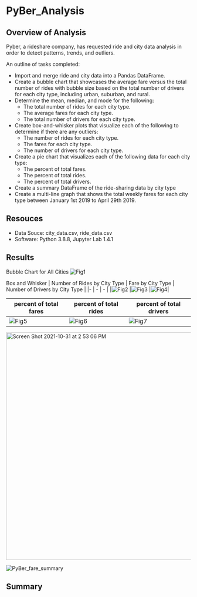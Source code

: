 # PyBer_Analysis


## Overview of Analysis
Pyber, a rideshare company, has requested ride and city data analysis in order to detect patterns, trends, and outliers. 

An outline of tasks completed:
- Import and merge ride and city data into a Pandas DataFrame.
- Create a bubble chart that showcases the average fare versus the total number of rides with bubble size based on the total number of drivers for each city type, including urban, suburban, and rural.
- Determine the mean, median, and mode for the following:
  - The total number of rides for each city type.
  - The average fares for each city type.
  - The total number of drivers for each city type.
- Create box-and-whisker plots that visualize each of the following to determine if there are any outliers:
  - The number of rides for each city type.
  - The fares for each city type.
  - The number of drivers for each city type.
- Create a pie chart that visualizes each of the following data for each city type:
  - The percent of total fares.
  - The percent of total rides.
  - The percent of total drivers.
- Create a summary DataFrame of the ride-sharing data by city type  
- Create a multi-line graph that shows the total weekly fares for each city type between January 1st 2019 to April 29th 2019.

## Resouces
- Data Souce: city_data.csv, ride_data.csv
- Software: Python 3.8.8, Jupyter Lab 1.4.1

## Results
 Bubble Chart for All Cities
![Fig1](https://user-images.githubusercontent.com/91163155/139599681-05daf68a-e215-478a-bb81-8b181cfc7c2d.png)

Box and Whisker
| Number of Rides by City Type | Fare by City Type | Number of Drivers by City Type |
|- | - | - |
|![Fig2](https://user-images.githubusercontent.com/91163155/139599747-40c45b9e-61fa-4225-9395-ce5ff51cfc43.png) |![Fig3](https://user-images.githubusercontent.com/91163155/139599748-8776259f-e72c-4d6d-8281-9edf06c57767.png) |![Fig4](https://user-images.githubusercontent.com/91163155/139599752-136ce750-22db-44e6-9093-464bb9e0ce51.png)|

| percent of total fares | percent of total rides | percent of total drivers |
|- | - | - |
|![Fig5](https://user-images.githubusercontent.com/91163155/139599929-a73eef1d-d3f3-4d11-8b1d-a2892cdbde68.png) |![Fig6](https://user-images.githubusercontent.com/91163155/139599933-724bb3c5-1a3c-48da-94af-42617138a8ca.png) |![Fig7](https://user-images.githubusercontent.com/91163155/139599937-13f949eb-6ebe-42e4-8c6c-41faaa7a12a2.png)|

<img width="620" alt="Screen Shot 2021-10-31 at 2 53 06 PM" src="https://user-images.githubusercontent.com/91163155/139599304-61fb8379-fc4f-49ee-912b-a590cfe928d7.png">


![PyBer_fare_summary](https://user-images.githubusercontent.com/91163155/139599959-e2531290-e9ae-4a96-bcdd-e221be3aadae.png)




## Summary
